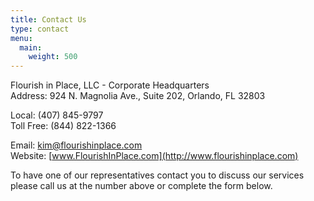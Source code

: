 ```yaml
---
title: Contact Us
type: contact
menu:
  main:
    weight: 500
---
```


Flourish in Place, LLC - Corporate Headquarters   
Address: 924 N. Magnolia Ave., Suite 202, Orlando, FL 32803

Local: (407) 845-9797  
Toll Free: (844) 822-1366  
  
Email: [kim@flourishinplace.com](mailto:kim@flourishinplace.com)  
Website: [www.FlourishInPlace.com](http://www.flourishinplace.com)

To have one of our representatives contact you to discuss our services please call us at the number above or complete the form below.
